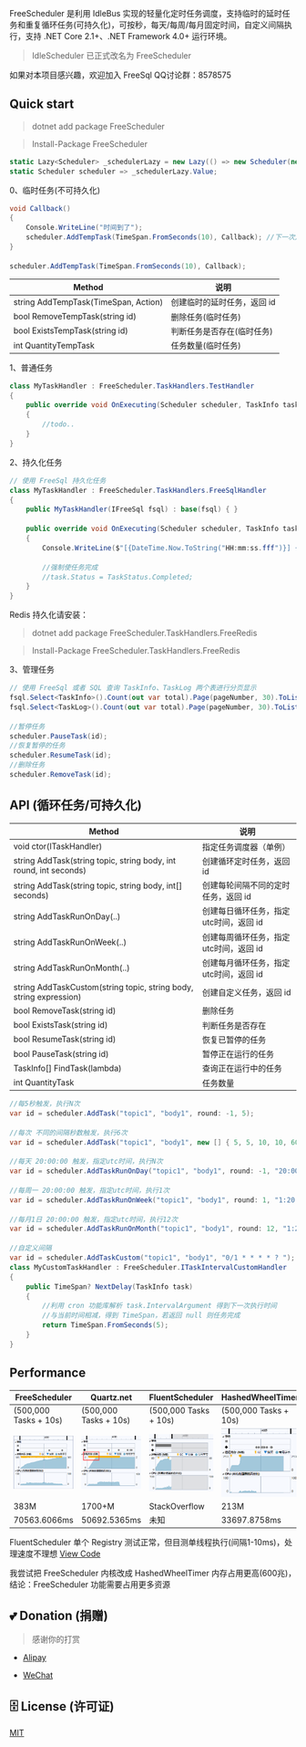 FreeScheduler 是利用 IdleBus 实现的轻量化定时任务调度，支持临时的延时任务和重复循环任务(可持久化)，可按秒，每天/每周/每月固定时间，自定义间隔执行，支持 .NET Core 2.1+、.NET Framework 4.0+ 运行环境。

> IdleScheduler 已正式改名为 FreeScheduler

如果对本项目感兴趣，欢迎加入 FreeSql QQ讨论群：8578575

## Quick start

> dotnet add package FreeScheduler

> Install-Package FreeScheduler

```c#
static Lazy<Scheduler> _schedulerLazy = new Lazy(() => new Scheduler(new MyTaskHandler()));
static Scheduler scheduler => _schedulerLazy.Value;
```

0、临时任务(不可持久化)

```c#
void Callback()
{
    Console.WriteLine("时间到了");
    scheduler.AddTempTask(TimeSpan.FromSeconds(10), Callback); //下一次定时
}

scheduler.AddTempTask(TimeSpan.FromSeconds(10), Callback);
```

| Method | 说明 |
| -- | -- |
| string AddTempTask(TimeSpan, Action) | 创建临时的延时任务，返回 id |
| bool RemoveTempTask(string id) | 删除任务(临时任务) |
| bool ExistsTempTask(string id) | 判断任务是否存在(临时任务) |
| int QuantityTempTask | 任务数量(临时任务) |

1、普通任务

```c#
class MyTaskHandler : FreeScheduler.TaskHandlers.TestHandler
{
    public override void OnExecuting(Scheduler scheduler, TaskInfo task)
    {
        //todo..
    }
}
```

2、持久化任务

```c#
// 使用 FreeSql 持久化任务
class MyTaskHandler : FreeScheduler.TaskHandlers.FreeSqlHandler
{
    public MyTaskHandler(IFreeSql fsql) : base(fsql) { }

    public override void OnExecuting(Scheduler scheduler, TaskInfo task)
    {
        Console.WriteLine($"[{DateTime.Now.ToString("HH:mm:ss.fff")}] {task.Topic} 被执行");

        //强制使任务完成
        //task.Status = TaskStatus.Completed;
    }
}
```

Redis 持久化请安装：

> dotnet add package FreeScheduler.TaskHandlers.FreeRedis

> Install-Package FreeScheduler.TaskHandlers.FreeRedis

3、管理任务

```c#
// 使用 FreeSql 或者 SQL 查询 TaskInfo、TaskLog 两个表进行分页显示
fsql.Select<TaskInfo>().Count(out var total).Page(pageNumber, 30).ToList();
fsql.Select<TaskLog>().Count(out var total).Page(pageNumber, 30).ToList();

//暂停任务
scheduler.PauseTask(id);
//恢复暂停的任务
scheduler.ResumeTask(id);
//删除任务
scheduler.RemoveTask(id);
```

## API (循环任务/可持久化)

| Method | 说明 |
| -- | -- |
| void ctor(ITaskHandler) | 指定任务调度器（单例） |
| string AddTask(string topic, string body, int round, int seconds) | 创建循环定时任务，返回 id |
| string AddTask(string topic, string body, int[] seconds) | 创建每轮间隔不同的定时任务，返回 id |
| string AddTaskRunOnDay(..) | 创建每日循环任务，指定utc时间，返回 id |
| string AddTaskRunOnWeek(..) | 创建每周循环任务，指定utc时间，返回 id |
| string AddTaskRunOnMonth(..) | 创建每月循环任务，指定utc时间，返回 id |
| string AddTaskCustom(string topic, string body, string expression) | 创建自定义任务，返回 id |
| bool RemoveTask(string id) | 删除任务 |
| bool ExistsTask(string id) | 判断任务是否存在 |
| bool ResumeTask(string id) | 恢复已暂停的任务 |
| bool PauseTask(string id) | 暂停正在运行的任务 |
| TaskInfo[] FindTask(lambda) | 查询正在运行中的任务 |
| int QuantityTask | 任务数量 |

```c#
//每5秒触发，执行N次
var id = scheduler.AddTask("topic1", "body1", round: -1, 5);

//每次 不同的间隔秒数触发，执行6次
var id = scheduler.AddTask("topic1", "body1", new [] { 5, 5, 10, 10, 60, 60 });

//每天 20:00:00 触发，指定utc时间，执行N次
var id = scheduler.AddTaskRunOnDay("topic1", "body1", round: -1, "20:00:00");

//每周一 20:00:00 触发，指定utc时间，执行1次
var id = scheduler.AddTaskRunOnWeek("topic1", "body1", round: 1, "1:20:00:00");

//每月1日 20:00:00 触发，指定utc时间，执行12次
var id = scheduler.AddTaskRunOnMonth("topic1", "body1", round: 12, "1:20:00:00");

//自定义间隔
var id = scheduler.AddTaskCustom("topic1", "body1", "0/1 * * * * ? ");
class MyCustomTaskHandler : FreeScheduler.ITaskIntervalCustomHandler
{
    public TimeSpan? NextDelay(TaskInfo task)
    {
        //利用 cron 功能库解析 task.IntervalArgument 得到下一次执行时间
        //与当前时间相减，得到 TimeSpan，若返回 null 则任务完成
        return TimeSpan.FromSeconds(5);
    }
}
```

## Performance

| FreeScheduler | Quartz.net | FluentScheduler | HashedWheelTimer |
| -- | -- | -- | -- |
| (500,000 Tasks + 10s) | (500,000 Tasks + 10s) | (500,000 Tasks + 10s) | (500,000 Tasks + 10s) |
| <img src="https://github.com/2881099/FreeScheduler/blob/master/Examples/Examples_FreeScheduler_VsQuartz/performance_self.png?raw=true"/> | <img src="https://github.com/2881099/FreeScheduler/blob/master/Examples/Examples_FreeScheduler_VsQuartz/performance_quartz.png?raw=true"/> | <img src="https://github.com/2881099/FreeScheduler/blob/master/Examples/Examples_FreeScheduler_VsQuartz/performance_fluentscheduler.png?raw=true"/> | <img src="https://github.com/2881099/FreeScheduler/blob/master/Examples/Examples_FreeScheduler_VsQuartz/performance_hashedwheeltimer.png?raw=true"/> |
| 383M | 1700+M | StackOverflow | 213M |
| 70563.6066ms | 50692.5365ms | 未知 | 33697.8758ms |

FluentScheduler 单个 Registry 测试正常，但目测单线程执行(间隔1-10ms)，处理速度不理想 [View Code](https://github.com/2881099/FreeScheduler/blob/master/Examples/Examples_FreeScheduler_VsQuartz/Program.cs)

我尝试把 FreeScheduler 内核改成 HashedWheelTimer 内存占用更高(600兆)，结论：FreeScheduler 功能需要占用更多资源

## 💕 Donation (捐赠)

> 感谢你的打赏

- [Alipay](https://www.cnblogs.com/FreeSql/gallery/image/338860.html)

- [WeChat](https://www.cnblogs.com/FreeSql/gallery/image/338859.html)

## 🗄 License (许可证)

[MIT](LICENSE)